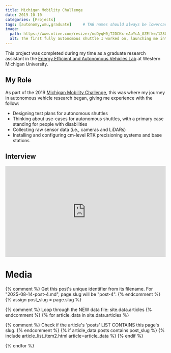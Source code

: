 ```yaml
---
title: Michigan Mobility Challenge
date: 2019-10-10
categories: [Projects]
tags: [autonomy,wmu,graduate]     # TAG names should always be lowercase
image:
  path: https://www.mlive.com/resizer/noDyqH0jT2DCKx-eAoYcA_GZEfk=/1280x0/smart/arc-anglerfish-arc2-prod-advancelocal.s3.amazonaws.com/public/YQ7FPT657BCL5A7C6Y4GCJG2RE.jpg
  alt: The first fully autonomous shuttle I worked on, launching me into the automated vehicle research space.
---
```


This project was completed during my time as a graduate research assistant in the [Energy Efficient and Autonomous Vehicles Lab](https://wmich.edu/autonomous-vehicles) at Western Michigan University.

## My Role
As part of the 2019 [Michigan Mobility Challenge](https://www.michigan.gov/mdot/travel/mobility/initiatives/mobility-challenge/new-autonomous-mobility-vision-for-michigan), this was where my journey in autonomous vehicle research began, giving me experience with the follow:
- Designing test plans for autonomous shuttles
- Thinking about use-cases for autonomous shuttles, with a primary case standing for people with disabilities
- Collecting raw sensor data (i.e., cameras and LiDARs)
- Installing and configuring cm-level RTK precisioning systems and base stations

## Interview

<div class="scripps_iframe_embed" style="position:relative"><div style="display:block;width:100%;height:auto;padding-bottom:56.25%;"></div><iframe id="da-iframe" allowfullscale="" style="position:absolute;top:0;left:0;width:100%;height:100%;" border="0" height="100%" frameborder="0" webkitallowfullscreen="" allowfullscreen="" mozallowfullscreen="" scrolling="no" src="https://assets.scrippsdigital.com/cms/video/player.html?video=https://content.uplynk.com/4e58c0a524e74b49a6b9004a8c02a1d0.m3u8&mp4=https://cf.cdn.uplynk.com/ausw/slices/4e5/2641ad36b5274c6abc96c2f4a99426ed/4e58c0a524e74b49a6b9004a8c02a1d0/4e58c0a524e74b49a6b9004a8c02a1d0_e.mp4&autoplay=false&purl=/2019/10/21/lt-gov-gilchrist-says-first-ride-in-driverless-shuttle-at-wmu-was-smooth&ads.iu=/6088/ssp.wxmi/2019/10/21/lt-gov-gilchrist-says-first-ride-in-driverless-shuttle-at-wmu-was-smooth&ads.proxy=1&poster=https://cf.cdn.uplynk.com/ausw/slices/4e5/2641ad36b5274c6abc96c2f4a99426ed/4e58c0a524e74b49a6b9004a8c02a1d0/poster_555fc0345f494c469702c847392ac02b.png&title=Driverless%20shuttles%20debut%20at%20Western%20Michigan%20University%20&kw=&contplay=*recent&mute=0&tags=News&section=News&cust_params=temp%3D%26weather%3D&host=fox17online.com&s=wxmi&env=production&ex=1" allow="autoplay; fullscreen"></iframe></div>

# Media

{% comment %}
Get this post's unique identifier from its filename.
For "2025-08-14-post-4.md", page.slug will be "post-4".
{% endcomment %}
{% assign post_slug = page.slug %}

{% comment %}
Loop through the NEW data file: site.data.articles
{% endcomment %}
{% for article_data in site.data.articles %}

{% comment %}
    Check if the article's 'posts' LIST CONTAINS this page's slug.
{% endcomment %}
{% if article_data.posts contains post_slug %}
{% include article_list_item2.html article=article_data %}
{% endif %}

{% endfor %}